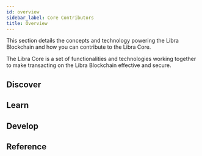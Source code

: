 ```yaml
---
id: overview
sidebar_label: Core Contributors
title: Overview
---
```


This section details the concepts and technology powering the Libra Blockchain and how you can contribute to the Libra Core.

The Libra Core is a set of functionalities and technologies working together to make transacting on the Libra Blockchain effective and secure.

## Discover

<CardsWrapper>
  <ColorCard
    color="purpleDark"
    icon="img/transaction.svg"
    iconDark="img/transaction-dark.svg"
    to="/docs/core/libra-protocol"
    title="Explore Libra Concepts"
  />
  <ColorCard
    color="purpleLight"
    icon="img/docs/move-program.svg"
    iconDark="img/docs/move-program-dark.svg"
    to="/docs/core/my-first-transaction"
    title="Send a Test Transaction"
  />
  <ColorCard
    color="aqua"
    icon="img/docs/try-a-wallet.svg"
    iconDark="img/docs/try-a-wallet-dark.svg"
    to="/docs/core/libra-protocol"
    title="Run a Local Network"
  />
</CardsWrapper>

## Learn

<CardsWrapper>
  <OverlayCard
    description="How do transactions work?"
    icon="img/wallet-app.svg"
    iconDark="img/wallet-app-dark.svg"
    title="Transactions"
    to="/docs/core/life-of-a-transaction"
  />
  <OverlayCard
    description="Understand how validator node concepts in the Libra Blockchain"
    icon="img/wallet-app.svg"
    iconDark="img/wallet-app-dark.svg"
    title="Validator Nodes"
    to="/docs/core/libra-protocol#validator-node-validator"
  />
  <OverlayCard
    description="Explore how the LibraBFT consensus protocol works"
    icon="img/wallet-app.svg"
    iconDark="img/wallet-app-dark.svg"
    title="Consensus"
    to="#"
  />
</CardsWrapper>

## Develop

<CardsWrapper>
  <SimpleCard
    icon="img/github.svg"
    iconDark="img/github-dark.svg"
    title="Contribute to Libra Core"
    to="/docs/core/contributing"
  />
  <SimpleCard
    icon="img/github.svg"
    iconDark="img/github-dark.svg"
    title="Libra CLI"
    to="/docs/core/libra-cli"
  />
  <SimpleCard
    icon="img/github.svg"
    iconDark="img/github-dark.svg"
    title="Coding Guidelines"
    to="/docs/core/coding-guidelines"
  />
</CardsWrapper>


## Reference

<CardsWrapper>
  <MerchantReference />
  <WalletReference />
  <MoveReference />
  <NodeReference />
</CardsWrapper>
